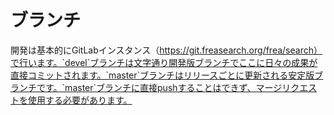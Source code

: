 # ブランチ
開発は基本的にGitLabインスタンス（https://git.freasearch.org/frea/search）で行います。`devel`ブランチは文字通り開発版ブランチでここに日々の成果が直接コミットされます。`master`ブランチはリリースごとに更新される安定版ブランチです。`master`ブランチに直接pushすることはできず、マージリクエストを使用する必要があります。
